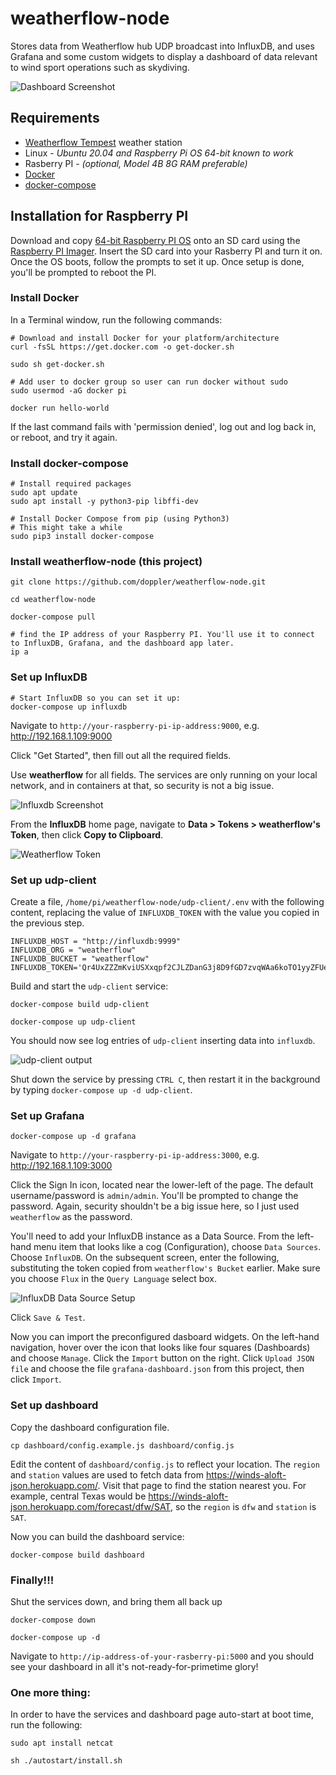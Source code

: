 # weatherflow-node

Stores data from Weatherflow hub UDP broadcast into InfluxDB, and uses Grafana and some custom widgets to display a dashboard of data relevant to wind sport operations such as skydiving.

![Dashboard Screenshot](./screenshots/dashboard.png)

## Requirements

- [Weatherflow Tempest](https://weatherflow.com/tempest-weather-system/) weather station
- Linux - _Ubuntu 20.04 and Raspberry Pi OS 64-bit known to work_
- Rasberry PI - _(optional, Model 4B 8G RAM preferable)_
- [Docker](https://www.docker.com/)
- [docker-compose](https://docs.docker.com/compose/)

## Installation for Raspberry PI

Download and copy [64-bit Raspberry PI OS](http://downloads.raspberrypi.org/raspios_arm64/images/raspios_arm64-2020-08-24/2020-08-20-raspios-buster-arm64.zip) onto an SD card using the [Raspberry PI Imager](https://www.raspberrypi.org/downloads/). Insert the SD card into your Rasberry PI and turn it on. Once the OS boots, follow the prompts to set it up. Once setup is done, you'll be prompted to reboot the PI.

### Install Docker

In a Terminal window, run the following commands:

```
# Download and install Docker for your platform/architecture
curl -fsSL https://get.docker.com -o get-docker.sh

sudo sh get-docker.sh

# Add user to docker group so user can run docker without sudo
sudo usermod -aG docker pi

docker run hello-world
```

If the last command fails with 'permission denied', log out and log back in, or reboot, and try it again.

### Install docker-compose

```
# Install required packages
sudo apt update
sudo apt install -y python3-pip libffi-dev

# Install Docker Compose from pip (using Python3)
# This might take a while
sudo pip3 install docker-compose
```

### Install weatherflow-node (this project)

```
git clone https://github.com/doppler/weatherflow-node.git

cd weatherflow-node

docker-compose pull

# find the IP address of your Raspberry PI. You'll use it to connect to InfluxDB, Grafana, and the dashboard app later.
ip a
```

### Set up InfluxDB

```
# Start InfluxDB so you can set it up:
docker-compose up influxdb
```

Navigate to `http://your-raspberry-pi-ip-address:9000`, e.g. http://192.168.1.109:9000

Click "Get Started", then fill out all the required fields.

Use **weatherflow** for all fields. The services are only running on your local network, and in containers at that, so security is not a big issue.

![Influxdb Screenshot](./screenshots/influxdb-setup.png)

From the **InfluxDB** home page, navigate to **Data > Tokens > weatherflow's Token**, then click **Copy to Clipboard**.

![Weatherflow Token](./screenshots/weatherflow-token.png)

### Set up udp-client

Create a file, `/home/pi/weatherflow-node/udp-client/.env` with the following content, replacing the value of `INFLUXDB_TOKEN` with the value you copied in the previous step.

```
INFLUXDB_HOST = "http://influxdb:9999"
INFLUXDB_ORG = "weatherflow"
INFLUXDB_BUCKET = "weatherflow"
INFLUXDB_TOKEN='Qr4UxZZZmKviUSXxqpf2CJLZDanG3j8D9fGD7zvqWAa6koTO1yyZFUeYLD0y9cBf5zkQgkUXEMzVPqDwIIByNQ=='
```

Build and start the `udp-client` service:

```
docker-compose build udp-client

docker-compose up udp-client
```

You should now see log entries of `udp-client` inserting data into `influxdb`.

![udp-client output](./screenshots/collecting-data.png)

Shut down the service by pressing `CTRL C`, then restart it in the background by typing `docker-compose up -d udp-client`.

### Set up Grafana

```
docker-compose up -d grafana
```

Navigate to `http://your-raspberry-pi-ip-address:3000`, e.g. http://192.168.1.109:3000

Click the Sign In icon, located near the lower-left of the page. The default username/password is `admin/admin`. You'll be prompted to change the password. Again, security shouldn't be a big issue here, so I just used `weatherflow` as the password.

You'll need to add your InfluxDB instance as a Data Source. From the left-hand menu item that looks like a cog (Configuration), choose `Data Sources`. Choose `InfluxDB`. On the subsequent screen, enter the following, substituting the token copied from `weatherflow's Bucket` earlier. Make sure you choose `Flux` in the `Query Language` select box.

![InfluxDB Data Source Setup](./screenshots/influxdb-data-source-setup.png)

Click `Save & Test`.

Now you can import the preconfigured dasboard widgets. On the left-hand navigation, hover over the icon that looks like four squares (Dashboards) and choose `Manage`. Click the `Import` button on the right. Click `Upload JSON file` and choose the file `grafana-dashboard.json` from this project, then click `Import`.

### Set up dashboard

Copy the dashboard configuration file.

```
cp dashboard/config.example.js dashboard/config.js
```

Edit the content of `dashboard/config.js` to reflect your location. The `region` and `station` values are used to fetch data from https://winds-aloft-json.herokuapp.com/. Visit that page to find the station nearest you. For example, central Texas would be https://winds-aloft-json.herokuapp.com/forecast/dfw/SAT, so the `region` is `dfw` and `station` is `SAT`.

Now you can build the dashboard service:

```
docker-compose build dashboard
```

### Finally!!!

Shut the services down, and bring them all back up

```
docker-compose down

docker-compose up -d
```

Navigate to `http://ip-address-of-your-rasberry-pi:5000` and you should see your dashboard in all it's not-ready-for-primetime glory!

### One more thing:

In order to have the services and dashboard page auto-start at boot time, run the following:

```
sudo apt install netcat

sh ./autostart/install.sh
```
